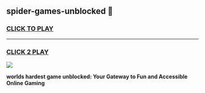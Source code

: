 
## spider-games-unblocked 👋
<h3>
<a href="https://premium.freeplayer.one?title=spider-games-unblocked&ref=14F">CLICK TO PLAY</a></h3>
<hr>

<h3>
<a href="https://premium.freeplayer.one?title=spider-games-unblocked&ref=14F">CLICK 2 PLAY</a>
  
</h3>

<a href="https://premium.freeplayer.one?title=spider-games-unblocked&ref=12F/"><img src="https://clearcache.store/games.png"></a>


**worlds hardest game unblocked: Your Gateway to Fun and Accessible Online Gaming**
